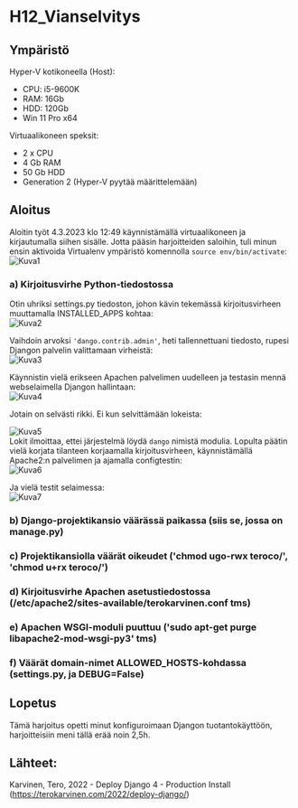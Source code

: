 # H12_Vianselvitys

## Ympäristö

Hyper-V kotikoneella (Host):

- CPU: i5-9600K
- RAM: 16Gb
- HDD: 120Gb
- Win 11 Pro x64

Virtuaalikoneen speksit:

- 2 x CPU
- 4 Gb RAM
- 50 Gb HDD
- Generation 2 (Hyper-V pyytää määrittelemään)


## Aloitus 
Aloitin työt 4.3.2023 klo 12:49 käynnistämällä virtuaalikoneen ja kirjautumalla siihen sisälle. Jotta pääsin harjoitteiden saloihin, tuli minun ensin aktivoida Virtualenv ympäristö komennolla ```source env/bin/activate```: </br>
![Kuva1](https://user-images.githubusercontent.com/122887740/222895936-28d41814-1de5-42d5-9bf6-bb93613ee152.png)</br>

### a) Kirjoitusvirhe Python-tiedostossa
Otin uhriksi settings.py tiedoston, johon kävin tekemässä kirjoitusvirheen muuttamalla INSTALLED_APPS kohtaa:</br>
![Kuva2](https://user-images.githubusercontent.com/122887740/222896586-b2d714c6-236a-434f-b847-7bb22bc93bd1.png)</br>

Vaihdoin arvoksi ```'dango.contrib.admin'```, heti tallennettuani tiedosto, rupesi Djangon palvelin valittamaan virheistä: </br>
![Kuva3](https://user-images.githubusercontent.com/122887740/222896667-90a0906a-6199-4c3f-ba39-4d0292127954.png)</br>

Käynnistin vielä erikseen Apachen palvelimen uudelleen ja testasin mennä webselaimella Djangon hallintaan: </br>
![Kuva4](https://user-images.githubusercontent.com/122887740/222896929-8a1cd4eb-067c-41e8-8305-73dfd90e0aba.png) </br>


Jotain on selvästi rikki. Ei kun selvittämään lokeista: </br>

![Kuva5](https://user-images.githubusercontent.com/122887740/222897018-3a01608e-f242-499b-aefc-fdfc60b95d70.png)</br>
Lokit ilmoittaa, ettei järjestelmä löydä ```dango``` nimistä modulia. Lopulta päätin vielä korjata tilanteen korjaamalla kirjoitusvirheen, käynnistämällä Apache2:n palvelimen ja ajamalla configtestin: </br>
![Kuva6](https://user-images.githubusercontent.com/122887740/222897137-78bf171c-2ea6-4854-90c8-391f07fd072d.png)</br>

Ja vielä testit selaimessa: </br>
![Kuva7](https://user-images.githubusercontent.com/122887740/222897190-a9e508d3-8465-4468-805e-e3ec5198fe1a.png)</br>



### b) Django-projektikansio väärässä paikassa (siis se, jossa on manage.py)
### c) Projektikansiolla väärät oikeudet ('chmod ugo-rwx teroco/', 'chmod u+rx teroco/')
### d) Kirjoitusvirhe Apachen asetustiedostossa (/etc/apache2/sites-available/terokarvinen.conf tms)
### e) Apachen WSGI-moduli puuttuu ('sudo apt-get purge libapache2-mod-wsgi-py3' tms)
### f) Väärät domain-nimet ALLOWED_HOSTS-kohdassa (settings.py, ja DEBUG=False)


## Lopetus
Tämä harjoitus opetti minut konfiguroimaan Djangon tuotantokäyttöön, harjoitteisiin meni tällä erää noin 2,5h.

## Lähteet:
Karvinen, Tero, 2022 - Deploy Django 4 - Production Install (https://terokarvinen.com/2022/deploy-django/)
